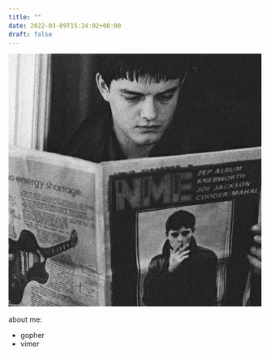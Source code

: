 ```yaml
---
title: ""
date: 2022-03-09T15:24:02+08:00
draft: false
---
```


![avatar](./Ian.jpeg)

about me:
- gopher
- vimer



